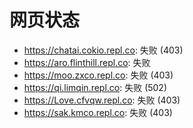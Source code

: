 # 网页状态
- https://chatai.cokio.repl.co: 失败 (403)
- https://aro.flinthill.repl.co: 失败
- https://moo.zxco.repl.co: 失败 (403)
- https://qi.limqin.repl.co: 失败 (502)
- https://Love.cfvqw.repl.co: 失败 (403)
- https://sak.kmco.repl.co: 失败 (403)
